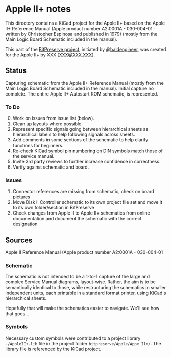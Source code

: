 # Apple II+ notes
This directory contains a KiCad project for the Apple II+ based on the Apple II+ Reference Manual (Apple product number A2:0001A - 030-004-01 - written by Christopher Espinosa and published in 1979)
(mostly from the Main Logic Board Schematic included in the manual).

This part of the [BitPreserve project](https://github.com/baldengineer/bit-preserve), initiated by [@baldengineer](https://github.com/baldengineer), was created for the Apple II+ by XXX (XXX@XXX.XXX).

## Status
Capturing schematic from the Apple II+ Reference Manual (mostly from the Main Logic Board Schematic included in the manual).
Initial capture no complete. The entire Apple II+ Autostart ROM schematic, is represented.


### To Do
 0) Work on issues from issue list (below).
 1) Clean up layouts where possible.
 2) Represent specific signals going between hierarchical sheets as hierarchical labels to help following signals across sheets.
 3) Add comments in some sections of the schematic to help clarify functions for beginners.
 4) Re-check KiCad symbol pin numbering on DIN symbols match those of the service manual.
 4) Invite 3rd party reviews to further increase confidence in correctness.
 5) Verify against schematic and board.

### Issues
 1) Connector references are missing from schematic, check on board pictures
 2) Move Disk II Controller schematic to its own project file set and move it to its own folder/section in BitPreserve
 3) Check changes from Apple II to Apple II+ schematics from online documentation and document the schematic with the correct designation

## Sources
Apple II Reference Manual (Apple product number A2:0001A - 030-004-01


### Schematic
The schematic is not intended to be a 1-to-1 capture of the large and complex Service Manual diagrams, layout-wise.
Rather, the aim is to be semantically identical to those, while restructuring the schematics in smaller independent units,
each printable in a standard format printer, using KiCad's hierarchical sheets.

Hopefully that will make the schematics easier to navigate. We'll see how that goes...

### Symbols
Necessary custom symbols were contributed to a project library `./AppleII+.lib` file in the project folder `bitpreserve/Apple/Appe II+/`. The library file is referenced by the KiCad project.